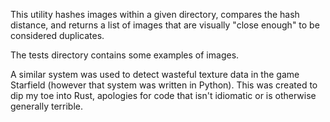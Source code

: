 This utility hashes images within a given directory, compares the hash distance, and returns a list of images that are visually "close enough" to be considered duplicates.

The tests directory contains some examples of images.

A similar system was used to detect wasteful texture data in the game Starfield (however that system was written in Python).
This was created to dip my toe into Rust, apologies for code that isn't idiomatic or is otherwise generally terrible.

